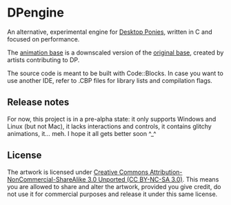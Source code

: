 # DPengine

An alternative, experimental engine for [Desktop Ponies](https://github.com/RoosterDragon/Desktop-Ponies/), written in C and focused on performance.

The [animation base](anim) is a downscaled version of the [original base](https://github.com/RoosterDragon/Desktop-Ponies/tree/master/Content/Ponies), created by artists contributing to DP.

The source code is meant to be built with Code::Blocks. In case you want to use another IDE, refer to .CBP files for library lists and compilation flags.

## Release notes

For now, this project is in a pre-alpha state: it only supports Windows and Linux (but not Mac), it lacks interactions and controls, it contains glitchy animations, it… meh. I hope it all gets better soon ^_^

## License

The artwork is licensed under [Creative Commons Attribution-NonCommercial-ShareAlike 3.0 Unported (CC BY-NC-SA 3.0)](http://creativecommons.org/licenses/by-nc-sa/3.0/). This means you are allowed to share and alter the artwork, provided you give credit, do not use it for commercial purposes and release it under this same license.
